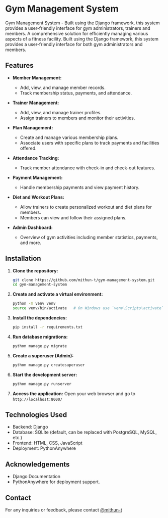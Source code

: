 # Gym Management System
Gym Management System - Built using the Django framework, this system provides a user-friendly interface for gym administrators, trainers and members.
A comprehensive solution for efficiently managing various aspects of a fitness facility. Built using the Django framework, this system provides a user-friendly interface for both gym administrators and members.

## Features

- **Member Management:** 
  - Add, view, and manage member records.
  - Track membership status, payments, and attendance.

- **Trainer Management:** 
  - Add, view, and manage trainer profiles.
  - Assign trainers to members and monitor their activities.

- **Plan Management:**
  - Create and manage various membership plans.
  - Associate users with specific plans to track payments and facilities offered.

- **Attendance Tracking:**
  - Track member attendance with check-in and check-out features.

- **Payment Management:**
  - Handle membership payments and view payment history.

- **Diet and Workout Plans:**
  - Allow trainers to create personalized workout and diet plans for members.
  - Members can view and follow their assigned plans.

- **Admin Dashboard:**
  - Overview of gym activities including member statistics, payments, and more.

## Installation

1. **Clone the repository:**
   ```bash
   git clone https://github.com/mithun-t/gym-management-system.git
   cd gym-management-system
2. **Create and activate a virtual environment:**
    ```bash
   python -m venv venv
   source venv/bin/activate   # On Windows use `venv\Scripts\activate`
3. **Install the dependencies:**
    ```bash
   pip install -r requirements.txt
4. **Run database migrations:**
    ```bash
    python manage.py migrate
5. **Create a superuser (Admin):**
   ```bash
   python manage.py createsuperuser
6. **Start the development server:**
   ```bash
   python manage.py runserver
7. **Access the application:**
   Open your web browser and go to `http://localhost:8000/`

## Technologies Used
- Backend: Django
- Database: SQLite (default, can be replaced with PostgreSQL, MySQL, etc.)
- Frontend: HTML, CSS, JavaScript
- Deployment: PythonAnywhere

## Acknowledgements
- Django Documentation
- PythonAnywhere for deployment support.


## Contact
For any inquiries or feedback, please contact [@mithun-t](https://www.github.com/mithun-t)
